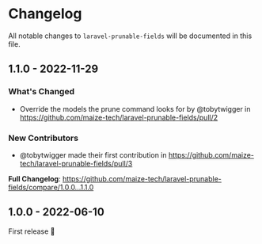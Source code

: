# Changelog

All notable changes to `laravel-prunable-fields` will be documented in this file.

## 1.1.0 - 2022-11-29

### What's Changed

- Override the models the prune command looks for by @tobytwigger in https://github.com/maize-tech/laravel-prunable-fields/pull/2

### New Contributors

- @tobytwigger made their first contribution in https://github.com/maize-tech/laravel-prunable-fields/pull/3

**Full Changelog**: https://github.com/maize-tech/laravel-prunable-fields/compare/1.0.0...1.1.0

## 1.0.0 - 2022-06-10

First release 🚀
